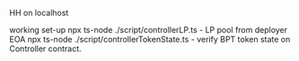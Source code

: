 HH on localhost

working set-up
	  npx ts-node ./script/controllerLP.ts  - LP pool from deployer EOA
	  npx ts-node ./script/controllerTokenState.ts - verify BPT token state on Controller contract.
